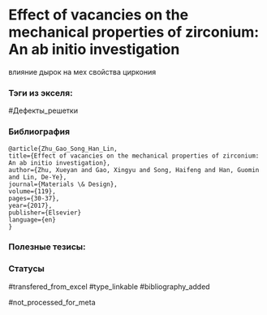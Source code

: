 # Effect of vacancies on the mechanical properties of zirconium: An ab initio investigation

влияние дырок на мех свойства циркония

### Тэги из экселя:
#Дефекты_решетки 

### Библиография
```
@article{Zhu_Gao_Song_Han_Lin,
title={Effect of vacancies on the mechanical properties of zirconium: An ab initio investigation},
author={Zhu, Xueyan and Gao, Xingyu and Song, Haifeng and Han, Guomin and Lin, De-Ye},
journal={Materials \& Design},
volume={119},
pages={30-37},
year={2017},
publisher={Elsevier}
language={en}
}
```

### Полезные тезисы:

### Статусы
#transfered_from_excel 
#type_linkable 
#bibliography_added

#not_processed_for_meta

